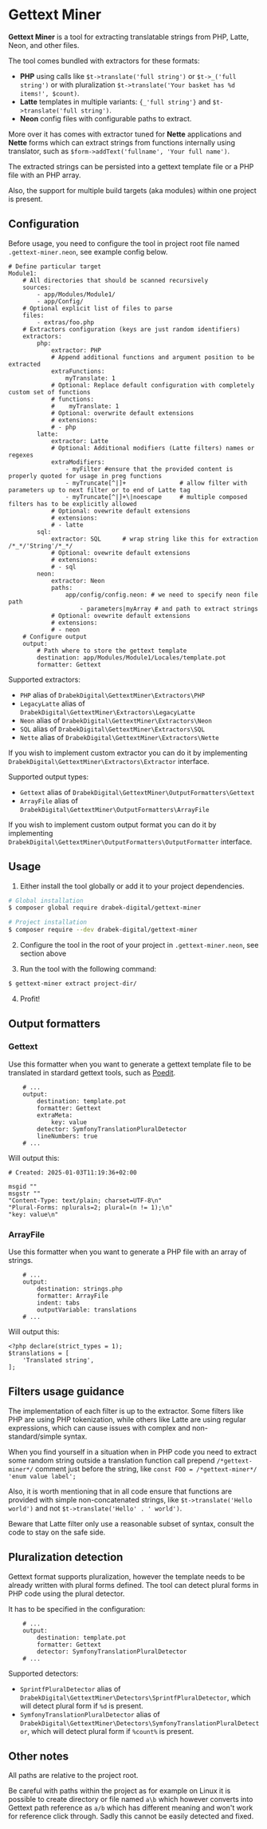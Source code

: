 # Gettext Miner

**Gettext Miner** is a tool for extracting translatable strings from PHP, Latte, Neon, and other files.

The tool comes bundled with extractors for these formats:
* **PHP** using calls like `$t->translate('full string')` or `$t->_('full string')` or with pluralization `$t->translate('Your basket has %d items!', $count)`.
* **Latte** templates in multiple variants: `{_'full string'}` and `$t->translate('full string')`.
* **Neon** config files with configurable paths to extract.

More over it has comes with extractor tuned for **Nette** applications and **Nette** forms which can extract strings from functions internally using translator, such as `$form->addText('fullname', 'Your full name')`.

The extracted strings can be persisted into a gettext template file or a PHP file with an PHP array.

Also, the support for multiple build targets (aka modules) within one project is present.

## Configuration

Before usage, you need to configure the tool in project root file named `.gettext-miner.neon`, see example config below.

```neon
# Define particular target
Module1:
    # All directories that should be scanned recursively
    sources:
        - app/Modules/Module1/
        - app/Config/
    # Optional explicit list of files to parse
    files:                     
        - extras/foo.php
    # Extractors configuration (keys are just random identifiers)
    extractors:
        php:
            extractor: PHP
            # Append additional functions and argument position to be extracted
            extraFunctions:
                myTranslate: 1
            # Optional: Replace default configuration with completely custom set of functions
            # functions:
            #    myTranslate: 1
            # Optional: overwrite default extensions
            # extensions:
            # - php
        latte:
            extractor: Latte
            # Optional: Additional modifiers (Latte filters) names or regexes
            extraModifiers:
                - myFilter #ensure that the provided content is properly quoted for usage in preg functions
                - myTruncate[^|]+               # allow filter with parameters up to next filter or to end of Latte tag
                - myTruncate[^|]+\|noescape     # multiple composed filters has to be explicitly allowed
            # Optional: ovewrite default extensions
            # extensions:
            # - latte
        sql:
            extractor: SQL      # wrap string like this for extraction /*_*/'String'/*_*/ 
            # Optional: ovewrite default extensions
            # extensions:
            # - sql
        neon:
            extractor: Neon
            paths:
                app/config/config.neon: # we need to specify neon file path
                    - parameters|myArray # and path to extract strings
            # Optional: ovewrite default extensions
            # extensions:
            # - neon
    # Configure output
    output:
        # Path where to store the gettext template
        destination: app/Modules/Module1/Locales/template.pot
        formatter: Gettext
```

Supported extractors:
* `PHP` alias of `DrabekDigital\GettextMiner\Extractors\PHP`
* `LegacyLatte` alias of `DrabekDigital\GettextMiner\Extractors\LegacyLatte`
* `Neon` alias of `DrabekDigital\GettextMiner\Extractors\Neon`
* `SQL` alias of `DrabekDigital\GettextMiner\Extractors\SQL`
* `Nette` alias of `DrabekDigital\GettextMiner\Extractors\Nette`

If you wish to implement custom extractor you can do it by implementing `DrabekDigital\GettextMiner\Extractors\Extractor` interface.

Supported output types:
* `Gettext` alias of `DrabekDigital\GettextMiner\OutputFormatters\Gettext`
* `ArrayFile` alias of `DrabekDigital\GettextMiner\OutputFormatters\ArrayFile`

If you wish to implement custom output format you can do it by implementing `DrabekDigital\GettextMiner\OutputFormatters\OutputFormatter` interface.

## Usage

1. Either install the tool globally or add it to your project dependencies.

```bash
# Global installation
$ composer global require drabek-digital/gettext-miner

# Project installation
$ composer require --dev drabek-digital/gettext-miner
```

2. Configure the tool in the root of your project in `.gettext-miner.neon`, see section above

3. Run the tool with the following command:

```bash
$ gettext-miner extract project-dir/
```
4. Profit!

## Output formatters

### Gettext

Use this formatter when you want to generate a gettext template file to be translated
in stardard gettext tools, such as [Poedit](https://poedit.net/).

```neon
    # ...
    output:
        destination: template.pot
        formatter: Gettext
        extraMeta:
            key: value
        detector: SymfonyTranslationPluralDetector
        lineNumbers: true
    # ...
```

Will output this:

```
# Created: 2025-01-03T11:19:36+02:00

msgid ""
msgstr ""
"Content-Type: text/plain; charset=UTF-8\n"
"Plural-Forms: nplurals=2; plural=(n != 1);\n"
"key: value\n"

```

### ArrayFile

Use this formatter when you want to generate a PHP file with an array of strings.

```
    # ...
    output:
        destination: strings.php
        formatter: ArrayFile
        indent: tabs
        outputVariable: translations
    # ...
```

Will output this:

```
<?php declare(strict_types = 1);
$translations = [
	'Translated string',
];
```

## Filters usage guidance

The implementation of each filter is up to the extractor. Some filters like PHP are using PHP tokenization, while
others like Latte are using regular expressions, which can cause issues with complex and non-standard/simple syntax.

When you find yourself in a situation when in PHP code you need to extract some random string outside a translation function call prepend
`/*gettext-miner*/` comment just before the string, like `const FOO = /*gettext-miner*/ 'enum value label';`

Also, it is worth mentioning that in all code ensure that functions are provided with simple non-concatenated strings, like `$t->translate('Hello world')` and not `$t->translate('Hello' . ' world')`.

Beware that Latte filter only use a reasonable subset of syntax, consult the code to stay on the safe side.

## Pluralization detection

Gettext format supports pluralization, however the template needs to be already written
with plural forms defined. The tool can detect plural forms in PHP code using the
plural detector.

It has to be specified in the configuration:

```neon
    # ...
    output:
        destination: template.pot
        formatter: Gettext
        detector: SymfonyTranslationPluralDetector
    # ...
```

Supported detectors:
* `SprintfPluralDetector` alias of `DrabekDigital\GettextMiner\Detectors\SprintfPluralDetector`, which will detect plural form if `%d` is present.
* `SymfonyTranslationPluralDetector` alias of `DrabekDigital\GettextMiner\Detectors\SymfonyTranslationPluralDetector`, which will detect plural form if `%count%` is present.

## Other notes

All paths are relative to the project root.

Be careful with paths within the project as for example on Linux it is possible to create directory or file named `a\b` which however
converts into Gettext path reference as `a/b` which has different meaning and won't work for reference click through.
Sadly this cannot be easily detected and fixed.

